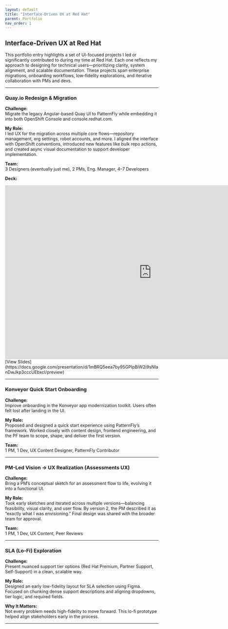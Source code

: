 ```yaml
---
layout: default
title: "Interface-Driven UX at Red Hat"
parent: Portfolio
nav_order: 1
---
```


## Interface-Driven UX at Red Hat

This portfolio entry highlights a set of UI-focused projects I led or significantly contributed to during my time at Red Hat. Each one reflects my approach to designing for technical users—prioritizing clarity, system alignment, and scalable documentation. These projects span enterprise migrations, onboarding workflows, low-fidelity explorations, and iterative collaboration with PMs and devs.

---

### Quay.io Redesign & Migration

**Challenge:**  
Migrate the legacy Angular-based Quay UI to PatternFly while embedding it into both OpenShift Console and console.redhat.com.

**My Role:**  
I led UX for the migration across multiple core flows—repository management, org settings, robot accounts, and more. I aligned the interface with OpenShift conventions, introduced new features like bulk repo actions, and created async visual documentation to support developer implementation.

**Team:**  
3 Designers (eventually just me), 2 PMs, Eng. Manager, 4–7 Developers

**Deck:**  
<iframe src="https://docs.google.com/presentation/d/e/2PACX-1vRXHjnoprZXroTW_-goQuvL5k3TaLyQ9ly4NJarGp9R9u-G4wAaLUpvZFr223OJZtyT8dauFLtQn7pM/pubembed?start=false&loop=true&delayms=3000" frameborder="0" width="960" height="569" allowfullscreen="true" mozallowfullscreen="true" webkitallowfullscreen="true"></iframe>
[View Slides](https://docs.google.com/presentation/d/1mBRQ5eea7by95GPIpBiW2i9sNIanDwJkp3cccUEbxcI/preview)

---

### Konveyor Quick Start Onboarding

**Challenge:**  
Improve onboarding in the Konveyor app modernization toolkit. Users often felt lost after landing in the UI.

**My Role:**  
Proposed and designed a quick start experience using PatternFly’s framework. Worked closely with content design, frontend engineering, and the PF team to scope, shape, and deliver the first version.

**Team:**  
1 PM, 1 Dev, UX Content Designer, PatternFly Contributor

---

### PM-Led Vision → UX Realization (Assessments UX)

**Challenge:**  
Bring a PM’s conceptual sketch for an assessment flow to life, evolving it into a functional UI.

**My Role:**  
Took early sketches and iterated across multiple versions—balancing feasibility, visual clarity, and user flow. By version 2, the PM described it as “exactly what I was envisioning.” Final design was shared with the broader team for approval.

**Team:**  
1 PM, 1 Dev, UX Content, Peer Reviews

---

### SLA (Lo-Fi) Exploration

**Challenge:**  
Present nuanced support tier options (Red Hat Premium, Partner Support, Self-Support) in a clean, scalable way.

**My Role:**  
Designed an early low-fidelity layout for SLA selection using Figma. Focused on chunking dense support descriptions and aligning dropdowns, tier logic, and required fields.

**Why It Matters:**  
Not every problem needs high-fidelity to move forward. This lo-fi prototype helped align stakeholders early in the process.

---